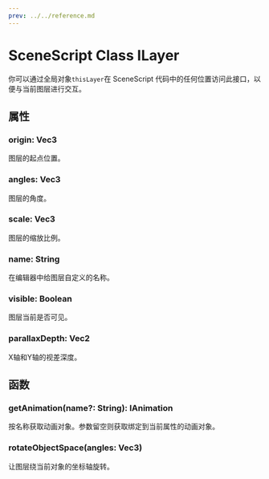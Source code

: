 ```yaml
---
prev: ../../reference.md
---
```


# SceneScript Class ILayer

你可以通过全局对象`thisLayer`在 SceneScript 代码中的任何位置访问此接口，以便与当前图层进行交互。

## 属性

### origin: Vec3

图层的起点位置。

### angles: Vec3

图层的角度。

### scale: Vec3

图层的缩放比例。

### name: String

在编辑器中给图层自定义的名称。

### visible: Boolean

图层当前是否可见。

### parallaxDepth: Vec2

X轴和Y轴的视差深度。

## 函数

### getAnimation(name?: String): IAnimation

按名称获取动画对象。参数留空则获取绑定到当前属性的动画对象。

### rotateObjectSpace(angles: Vec3)

让图层绕当前对象的坐标轴旋转。
